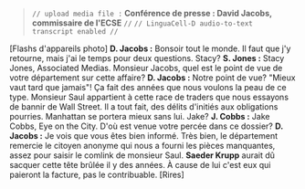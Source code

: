 ﻿> `// upload media file :` **Conférence de presse : David Jacobs, commissaire de l'ECSE** `//`
> `// LinguaCell-D audio-to-text transcript enabled //`

[Flashs d'appareils photo]
**D. Jacobs :**  Bonsoir tout le monde. Il faut que j'y retourne, mais j'ai le temps pour deux questions. Stacy?
**S. Jones :** Stacy Jones, Associated Medias. Monsieur Jacobs, quel est le point de vue de votre département sur cette affaire?
**D. Jacobs :** Notre point de vue? "Mieux vaut tard que jamais"! Ça fait des années que nous voulons la peau de ce type. Monsieur Saul appartient à cette race de traders que nous essayons de bannir de Wall Street. Il a tout fait, des délits d'initiés aux obligations pourries. Manhattan se portera mieux sans lui. Jake?
**J. Cobbs :** Jake Cobbs, Eye on the City. D'où est venue votre percée dans ce dossier?
**D. Jacobs :** Je vois que vous êtes bien informé. Très bien, le département remercie le citoyen anonyme qui nous a fourni les pièces manquantes, assez pour saisir le comlink de monsieur Saul. **Saeder Krupp** aurait dû sacquer cette tête brûlée il y des années. À cause de lui c'est eux qui paieront la facture, pas le contribuable.
[Rires]

